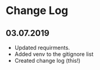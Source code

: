 Change Log
==========

03.07.2019
----------
* Updated requirments.
* Added venv to the gitignore list
* Created change log (this!)